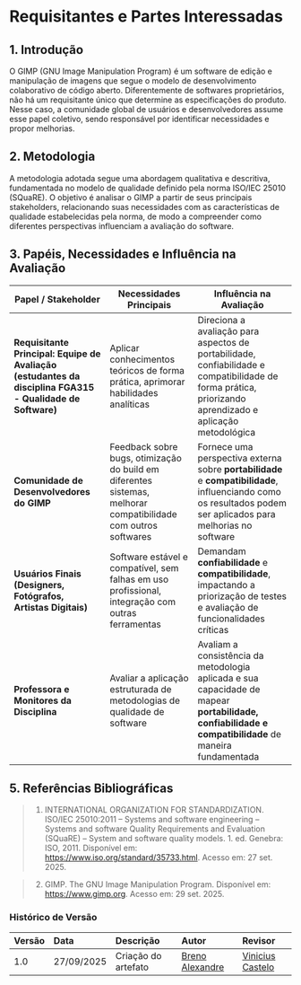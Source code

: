 # Requisitantes e Partes Interessadas

## 1. Introdução

O GIMP (GNU Image Manipulation Program) é um software de edição e manipulação de imagens que segue o modelo de desenvolvimento colaborativo de código aberto. Diferentemente de softwares proprietários, não há um requisitante único que determine as especificações do produto. Nesse caso, a comunidade global de usuários e desenvolvedores assume esse papel coletivo, sendo responsável por identificar necessidades e propor melhorias.

## 2. Metodologia

A metodologia adotada segue uma abordagem qualitativa e descritiva, fundamentada no modelo de qualidade definido pela norma ISO/IEC 25010 (SQuaRE). O objetivo é analisar o GIMP a partir de seus principais stakeholders, relacionando suas necessidades com as características de qualidade estabelecidas pela norma, de modo a compreender como diferentes perspectivas influenciam a avaliação do software.

## 3. Papéis, Necessidades e Influência na Avaliação  

| Papel / Stakeholder | Necessidades Principais | Influência na Avaliação |
|----------------------|--------------------------|--------------------------|
| **Requisitante Principal: Equipe de Avaliação (estudantes da disciplina FGA315 - Qualidade de Software)** | Aplicar conhecimentos teóricos de forma prática, aprimorar habilidades analíticas | Direciona a avaliação para aspectos de portabilidade, confiabilidade e compatibilidade de forma prática, priorizando aprendizado e aplicação metodológica |
| **Comunidade de Desenvolvedores do GIMP** | Feedback sobre bugs, otimização do build em diferentes sistemas, melhorar compatibilidade com outros softwares | Fornece uma perspectiva externa sobre **portabilidade** e **compatibilidade**, influenciando como os resultados podem ser aplicados para melhorias no software |
| **Usuários Finais (Designers, Fotógrafos, Artistas Digitais)** | Software estável e compatível, sem falhas em uso profissional, integração com outras ferramentas | Demandam **confiabilidade** e **compatibilidade**, impactando a priorização de testes e avaliação de funcionalidades críticas |
| **Professora e Monitores da Disciplina** | Avaliar a aplicação estruturada de metodologias de qualidade de software | Avaliam a consistência da metodologia aplicada e sua capacidade de mapear **portabilidade, confiabilidade e compatibilidade** de maneira fundamentada |


## 5. Referências Bibliográficas

  > 1. INTERNATIONAL ORGANIZATION FOR STANDARDIZATION. ISO/IEC 25010:2011 – Systems and software engineering – Systems and software Quality Requirements and Evaluation (SQuaRE) – System and software quality models. 1. ed. Genebra: ISO, 2011. Disponível em: https://www.iso.org/standard/35733.html. Acesso em: 27 set. 2025. 
  
  > 2. GIMP. The GNU Image Manipulation Program. Disponível em: https://www.gimp.org. Acesso em: 29 set. 2025. 


### **Histórico de Versão**

| Versão | Data       | Descrição                                         | Autor          | Revisor          |
| :----- | :--------- | :------------------------------------------------ | :------------- | :--------------- |
| 1.0    | 27/09/2025 | Criação do artefato | [Breno Alexandre](https://github.com/brenoalexandre0) | [Vinicius Castelo](https://www.github.com/Vini47) |

